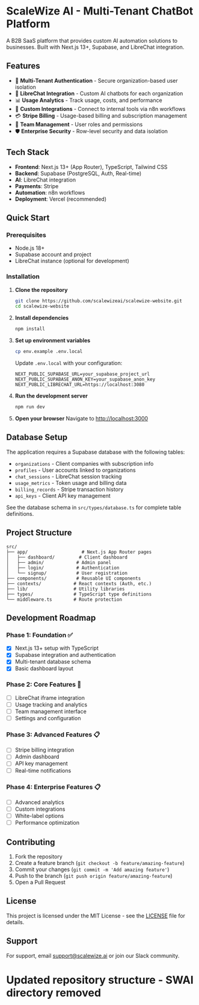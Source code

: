 # ScaleWize AI - Multi-Tenant ChatBot Platform

A B2B SaaS platform that provides custom AI automation solutions to businesses. Built with Next.js 13+, Supabase, and LibreChat integration.

## Features

- 🔐 **Multi-Tenant Authentication** - Secure organization-based user isolation
- 🤖 **LibreChat Integration** - Custom AI chatbots for each organization
- 📊 **Usage Analytics** - Track usage, costs, and performance
- 🔧 **Custom Integrations** - Connect to internal tools via n8n workflows
- 💳 **Stripe Billing** - Usage-based billing and subscription management
- 👥 **Team Management** - User roles and permissions
- 🛡️ **Enterprise Security** - Row-level security and data isolation

## Tech Stack

- **Frontend**: Next.js 13+ (App Router), TypeScript, Tailwind CSS
- **Backend**: Supabase (PostgreSQL, Auth, Real-time)
- **AI**: LibreChat integration
- **Payments**: Stripe
- **Automation**: n8n workflows
- **Deployment**: Vercel (recommended)

## Quick Start

### Prerequisites

- Node.js 18+ 
- Supabase account and project
- LibreChat instance (optional for development)

### Installation

1. **Clone the repository**
   ```bash
   git clone https://github.com/scalewizeai/scalewize-website.git
   cd scalewize-website
   ```

2. **Install dependencies**
   ```bash
   npm install
   ```

3. **Set up environment variables**
   ```bash
   cp env.example .env.local
   ```
   
   Update `.env.local` with your configuration:
   ```env
   NEXT_PUBLIC_SUPABASE_URL=your_supabase_project_url
   NEXT_PUBLIC_SUPABASE_ANON_KEY=your_supabase_anon_key
   NEXT_PUBLIC_LIBRECHAT_URL=https://localhost:3080
   ```

4. **Run the development server**
   ```bash
   npm run dev
   ```

5. **Open your browser**
   Navigate to [http://localhost:3000](http://localhost:3000)

## Database Setup

The application requires a Supabase database with the following tables:

- `organizations` - Client companies with subscription info
- `profiles` - User accounts linked to organizations  
- `chat_sessions` - LibreChat session tracking
- `usage_metrics` - Token usage and billing data
- `billing_records` - Stripe transaction history
- `api_keys` - Client API key management

See the database schema in `src/types/database.ts` for complete table definitions.

## Project Structure

```
src/
├── app/                    # Next.js App Router pages
│   ├── dashboard/         # Client dashboard
│   ├── admin/            # Admin panel
│   ├── login/            # Authentication
│   └── signup/           # User registration
├── components/           # Reusable UI components
├── contexts/            # React contexts (Auth, etc.)
├── lib/                 # Utility libraries
├── types/               # TypeScript type definitions
└── middleware.ts        # Route protection
```

## Development Roadmap

### Phase 1: Foundation ✅
- [x] Next.js 13+ setup with TypeScript
- [x] Supabase integration and authentication
- [x] Multi-tenant database schema
- [x] Basic dashboard layout

### Phase 2: Core Features 🚧
- [ ] LibreChat iframe integration
- [ ] Usage tracking and analytics
- [ ] Team management interface
- [ ] Settings and configuration

### Phase 3: Advanced Features 📋
- [ ] Stripe billing integration
- [ ] Admin dashboard
- [ ] API key management
- [ ] Real-time notifications

### Phase 4: Enterprise Features 📋
- [ ] Advanced analytics
- [ ] Custom integrations
- [ ] White-label options
- [ ] Performance optimization

## Contributing

1. Fork the repository
2. Create a feature branch (`git checkout -b feature/amazing-feature`)
3. Commit your changes (`git commit -m 'Add amazing feature'`)
4. Push to the branch (`git push origin feature/amazing-feature`)
5. Open a Pull Request

## License

This project is licensed under the MIT License - see the [LICENSE](LICENSE) file for details.

## Support

For support, email support@scalewize.ai or join our Slack community.
# Updated repository structure - SWAI directory removed
